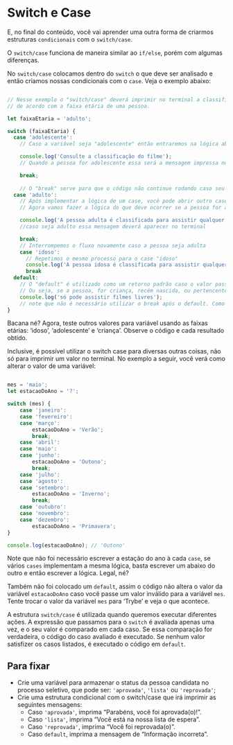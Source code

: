 # Switch e Case
E, no final do conteúdo, você vai aprender uma outra forma de criarmos estruturas `condicionais` com o `switch/case`.

O `switch/case` funciona de maneira similar ao `if/else`, porém com algumas diferenças.

No `switch/case` colocamos dentro do `switch` o que deve ser analisado e então criamos nossas condicionais com o `case`. Veja o exemplo abaixo:

~~~javascript

// Nesse exemplo o "switch/case" deverá imprimir no terminal a classificação de quais filmes podem ser assistidos
// de acordo com a faixa etária de uma pessoa.

let faixaEtaria = 'adulto';

switch (faixaEtaria) {
  case 'adolescente':
    // Caso a variável seja "adolescente" então entraremos na lógica abaixo.

    console.log('Consulte a classificação do filme');
    // Quando a pessoa for adolescente essa será a mensagem impressa no console.

    break;
    
    // O "break" serve para que o código não continue rodando caso seu resultado já tenha sido atingido
  case 'adulto':
    // Após implementar a lógica de um case, você pode abrir outro case.
    // Agora vamos fazer a lógica do que deve ocorrer se a pessoa for adulta

    console.log('A pessoa adulta é classificada para assistir qualquer filme')
    //caso seja adulto essa mensagem deverá aparecer no terminal

    break;
    // Interrompemos o fluxo novamente caso a pessoa seja adulta
    case 'idoso':
      // Repetimos o mesmo processo para o case "idoso"
      console.log('A pessoa idosa é classificada para assistir qualquer filme');
      break
  default:
    // O "default" é utilizado como um retorno padrão caso o valor passado não encaixe em nenhum dos cases
    // Ou seja, se a pessoa, for criança, recém nascida, ou pertencente à qualquer outra faixa etária, essa será a lógica implementada.
    console.log('só pode assistir filmes livres');
    // note que não é necessário utilizar o break após o default. Como todo o código já foi executado, não precisamos interromper o funcionamento do mesmo.
}
~~~

Bacana né? Agora, teste outros valores para variável usando as faixas etárias: ‘idoso’, ‘adolescente’ e ‘criança’. Observe o código e cada resultado obtido.

Inclusive, é possível utilizar o switch case para diversas outras coisas, não só para imprimir um valor no terminal. No exemplo a seguir, você verá como alterar o valor de uma variável:

~~~javascript

mes = 'maio';
let estacaoDoAno = '?';

switch (mes) {
    case 'janeiro':
    case 'fevereiro':
    case 'março':
        estacaoDoAno = 'Verão';
        break;
    case 'abril':
    case 'maio':
    case 'junho':
        estacaoDoAno = 'Outono';
        break;
    case 'julho':
    case 'agosto':
    case 'setembro':
        estacaoDoAno = 'Inverno';
        break;
    case 'outubro':
    case 'novembro':
    case 'dezembro':
        estacaoDoAno = 'Primavera';
}

console.log(estacaoDoAno); // 'Outono'
~~~

Note que não foi necessário escrever a estação do ano à cada `case`, se vários `cases` implementam a mesma lógica, basta escrever um abaixo do outro e então escrever a lógica. Legal, né?

Também não foi colocado um `default`, assim o código não altera o valor da variável `estacaoDoAno` caso você passe um valor inválido para a variável `mes`. Tente trocar o valor da variável `mes` para ‘Trybe’ e veja o que acontece.



A estrutura `switch/case` é utilizada quando queremos executar diferentes ações. A expressão que passamos para o `switch` é avaliada apenas uma vez, e o seu valor é comparado em cada caso. Se essa comparação for verdadeira, o código do caso avaliado é executado. Se nenhum valor satisfizer os casos listados, é executado o código em `default`.



## Para fixar

- Crie uma variável para armazenar o status da pessoa candidata no processo seletivo, que pode ser: `'aprovada'`, `'lista'` ou `'reprovada'`;
- Crie uma estrutura condicional com o switch/case que irá imprimir as seguintes mensagens:
    - Caso `'aprovada'`, imprima “Parabéns, você foi aprovada(o)!”.
    - Caso `'lista'`, imprima “Você está na nossa lista de espera”.
    - Caso `'reprovada'`, imprima “Você foi reprovada(o)”.
    - Caso `default`, imprima a mensagem de “Informação incorreta”.